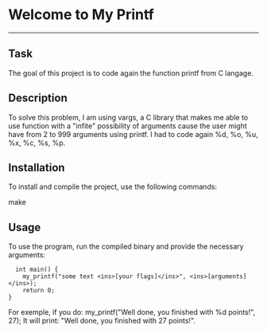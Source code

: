 # Welcome to My Printf
***

## Task
The goal of this project is to code again the function printf from C langage.
## Description
To solve this problem, I am using vargs, a C library that makes me able to use function with a "infite" possibility of arguments cause the user might have from 2 to 999 arguments using printf.
I had to code again %d, %o, %u, %x, %c, %s, %p.
## Installation
To install and compile the project, use the following commands:

make
## Usage
To use the program, run the compiled binary and provide the necessary arguments:
```
  int main() {
    my_printf("some text <ins>[your flags]</ins>", <ins>[arguments]</ins>);
    return 0;
}
```
For exemple, if you do: my_printf("Well done, you finished with %d points!", 27);
It will print: "Well done, you finished with 27 points!".
